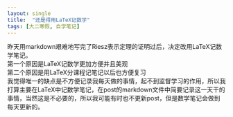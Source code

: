 ```yaml
---
layout: single
title:  "还是得用LaTeX记数学"
tags: [大二寒假, 自学笔记]
---
```

昨天用markdown艰难地写完了Riesz表示定理的证明过后，决定改用LaTeX记数学笔记。  
第一个原因是LaTeX记数学更加方便并且美观  
第二个原因是用LaTeX分课程记笔记以后也方便复习  
我觉得唯一的缺点是不方便记录我每天做的事情，起不到监督学习的作用，所以我打算主要在LaTeX中记数学笔记，在post的markdown文件中简要记录这一天干的事情，当然这是不必要的，所以我可能有时也不更新post，但是数学笔记会做到每天更新的。

